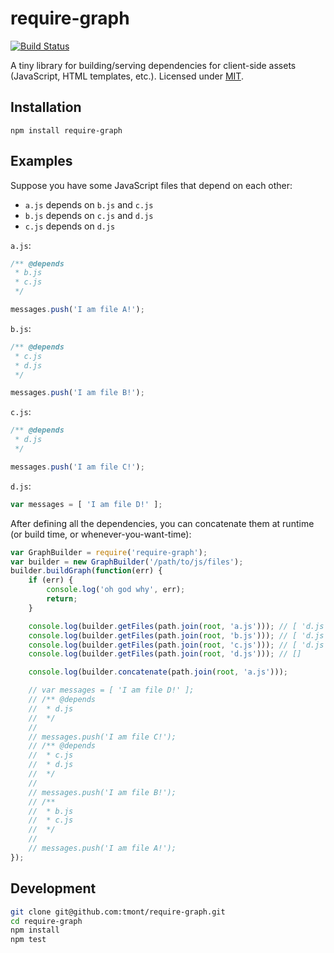 # require-graph

[![Build Status](https://travis-ci.org/tmont/require-graph.png?branch=master)](https://travis-ci.org/tmont/require-graph)

A tiny library for building/serving dependencies for client-side assets
(JavaScript, HTML templates, etc.). Licensed under [MIT](./LICENSE).

## Installation
`npm install require-graph`

## Examples
Suppose you have some JavaScript files that depend on each other:

- `a.js` depends on `b.js` and `c.js`
- `b.js` depends on `c.js` and `d.js`
- `c.js` depends on `d.js`

`a.js`:
```javascript
/** @depends
 * b.js
 * c.js
 */

messages.push('I am file A!');

```

`b.js`:
```javascript
/** @depends
 * c.js
 * d.js
 */

messages.push('I am file B!');

```

`c.js`:
```javascript
/** @depends
 * d.js
 */

messages.push('I am file C!');

```

`d.js`:
```javascript
var messages = [ 'I am file D!' ];

```

After defining all the dependencies, you can concatenate them at runtime
(or build time, or whenever-you-want-time):

```javascript
var GraphBuilder = require('require-graph');
var builder = new GraphBuilder('/path/to/js/files');
builder.buildGraph(function(err) {
    if (err) {
        console.log('oh god why', err);
        return;
    }

    console.log(builder.getFiles(path.join(root, 'a.js'))); // [ 'd.js', 'c.js', 'b.js' ]
    console.log(builder.getFiles(path.join(root, 'b.js'))); // [ 'd.js', 'c.js' ]
    console.log(builder.getFiles(path.join(root, 'c.js'))); // [ 'd.js' ]
    console.log(builder.getFiles(path.join(root, 'd.js'))); // []

    console.log(builder.concatenate(path.join(root, 'a.js')));

    // var messages = [ 'I am file D!' ];
    // /** @depends
    //  * d.js
    //  */
    //
    // messages.push('I am file C!');
    // /** @depends
    //  * c.js
    //  * d.js
    //  */
    //
    // messages.push('I am file B!');
    // /**
    //  * b.js
    //  * c.js
    //  */
    //
    // messages.push('I am file A!');
});
```

## Development
```bash
git clone git@github.com:tmont/require-graph.git
cd require-graph
npm install
npm test
